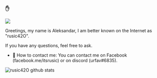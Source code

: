 ### ✋

![](https://komarev.com/ghpvc/?username=rusic42O&color=blueviolet&style=flat)

Greetings, my name is Aleksandar, I am better known on the Internet as "rusic42O".

If you have any questions, feel free to ask.

- 💭 How to contact me: You can contact me on Facebook (facebook.me/itsrusic) or on discord (urfav#6835).


![rusic42O github stats](https://github-readme-stats.vercel.app/api?username=rusic42O&show_icons=true&theme=buefy)
